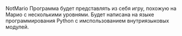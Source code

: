 NotMario
Программа будет представлять из себя игру, похожую на Марио с несколькими уровнями. Будет написана на языке программирования Python с имспользованием внутриязыковых модулей.
